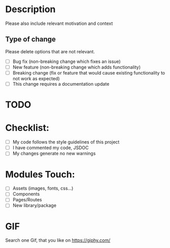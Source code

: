 # Description

Please also include relevant motivation and context


## Type of change

Please delete options that are not relevant.

- [ ] Bug fix (non-breaking change which fixes an issue)
- [ ] New feature (non-breaking change which adds functionality)
- [ ] Breaking change (fix or feature that would cause existing functionality to not work as expected)
- [ ] This change requires a documentation update

# TODO


# Checklist:

- [ ] My code follows the style guidelines of this project
- [ ] I have commented my code, JSDOC
- [ ] My changes generate no new warnings

# Modules Touch:

- [ ] Assets (images, fonts, css...)
- [ ] Components
- [ ] Pages/Routes
- [ ] New library/package 

# GIF

Search one Gif, that you like on https://giphy.com/

